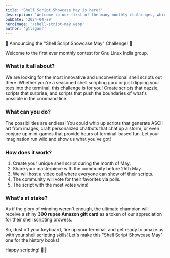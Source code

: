 ```yaml
---
title: 'Shell Script Showcase May is here!'
description: 'Welcome to our first of the many monthly challenges, which we will be hosting in the future. This month we are looking for the most innovative and unconventional shell scripts out there.'
pubDate: '2024-04-29'
heroImage: '/shell-script-may.webp'
author: 'gtlsgamr'
---
```

🎉 Announcing the "Shell Script Showcase May" Challenge! 🎉

Welcome to the first ever monthly contest for Gnu Linux India group.

### What is it all about?
We are looking for the most innovative and unconventional shell scripts out there. Whether you're a seasoned shell scripting guru or just dipping your toes into the terminal, this challenge is for you! Create scripts that dazzle, scripts that surprise, and scripts that push the boundaries of what's possible in the command line.

### What can you do?
The possibilities are endless! You could whip up scripts that generate ASCII art from images, craft personalized chatbots that chat up a storm, or even conjure up mini-games that provide hours of terminal-based fun. Let your imagination run wild and show us what you've got!

### How does it work?
1. Create your unique shell script during the month of May.
2. Share your masterpiece with the community before 25th May.
3. We will host a video call where everyone can show off their scripts.
3. The community will vote for their favorites via polls.
4. The script with the most votes wins!

### What's at stake?
As if the glory of winning weren't enough, the ultimate champion will receive a shiny **300 rupee Amazon gift card** as a token of our appreciation for their shell scripting prowess.

So, dust off your keyboard, fire up your terminal, and get ready to amaze us with your shell scripting skills! Let's make this "Shell Script Showcase May" one for the history books!

Happy scripting! 🚀🐚